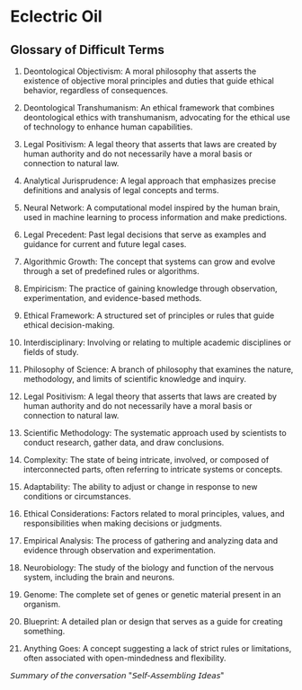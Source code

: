 # Eclectric Oil

## Glossary of Difficult Terms

1. Deontological Objectivism: A moral philosophy that asserts the existence of objective moral principles and duties that guide ethical behavior, regardless of consequences.

1. Deontological Transhumanism: An ethical framework that combines deontological ethics with transhumanism, advocating for the ethical use of technology to enhance human capabilities.

1. Legal Positivism: A legal theory that asserts that laws are created by human authority and do not necessarily have a moral basis or connection to natural law.

1. Analytical Jurisprudence: A legal approach that emphasizes precise definitions and analysis of legal concepts and terms.

1. Neural Network: A computational model inspired by the human brain, used in machine learning to process information and make predictions.

1. Legal Precedent: Past legal decisions that serve as examples and guidance for current and future legal cases.

1. Algorithmic Growth: The concept that systems can grow and evolve through a set of predefined rules or algorithms.

1. Empiricism: The practice of gaining knowledge through observation, experimentation, and evidence-based methods.

1. Ethical Framework: A structured set of principles or rules that guide ethical decision-making.

1. Interdisciplinary: Involving or relating to multiple academic disciplines or fields of study.

1. Philosophy of Science: A branch of philosophy that examines the nature, methodology, and limits of scientific knowledge and inquiry.

1. Legal Positivism: A legal theory that asserts that laws are created by human authority and do not necessarily have a moral basis or connection to natural law.

1. Scientific Methodology: The systematic approach used by scientists to conduct research, gather data, and draw conclusions.

1. Complexity: The state of being intricate, involved, or composed of interconnected parts, often referring to intricate systems or concepts.

1. Adaptability: The ability to adjust or change in response to new conditions or circumstances.

1. Ethical Considerations: Factors related to moral principles, values, and responsibilities when making decisions or judgments.

1. Empirical Analysis: The process of gathering and analyzing data and evidence through observation and experimentation.

1. Neurobiology: The study of the biology and function of the nervous system, including the brain and neurons.

1. Genome: The complete set of genes or genetic material present in an organism.

1. Blueprint: A detailed plan or design that serves as a guide for creating something.

1. Anything Goes: A concept suggesting a lack of strict rules or limitations, often associated with open-mindedness and flexibility.

𝘚𝘶𝘮𝘮𝘢𝘳𝘺 𝘰𝘧 𝘵𝘩𝘦 𝘤𝘰𝘯𝘷𝘦𝘳𝘴𝘢𝘵𝘪𝘰𝘯
"𝘚𝘦𝘭𝘧-𝘈𝘴𝘴𝘦𝘮𝘣𝘭𝘪𝘯𝘨 𝘐𝘥𝘦𝘢𝘴"
